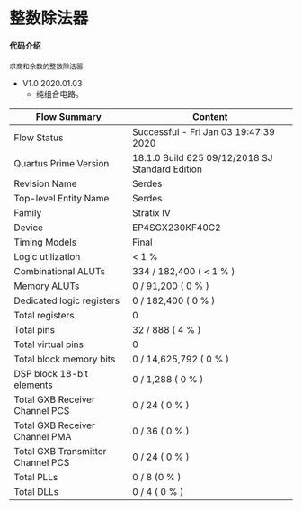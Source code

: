 # 整数除法器

#### 代码介绍
    求商和余数的整数除法器

* V1.0   2020.01.03
    * 纯组合电路。




| Flow Summary | Content |
| --- | --- |
| Flow Status | Successful - Fri Jan 03 19:47:39 2020 |
| Quartus Prime Version | 18.1.0 Build 625 09/12/2018 SJ Standard Edition |
| Revision Name | Serdes |
| Top-level Entity Name | Serdes |
| Family | Stratix IV |
| Device | EP4SGX230KF40C2 |
| Timing Models | Final |
| Logic utilization | < 1 % |
| Combinational ALUTs | 334 / 182,400 ( < 1 % ) |
| Memory ALUTs | 0 / 91,200 ( 0 % ) |
| Dedicated logic registers | 0 / 182,400 ( 0 % ) |
| Total registers | 0 |
| Total pins | 32 / 888 ( 4 % ) |
| Total virtual pins | 0 |
| Total block memory bits | 0 / 14,625,792 ( 0 % ) |
| DSP block 18-bit elements | 0 / 1,288 ( 0 % ) |
| Total GXB Receiver Channel PCS | 0 / 24 ( 0 % ) |
| Total GXB Receiver Channel PMA | 0 / 36 ( 0 % ) |
| Total GXB Transmitter Channel PCS | 0 / 24 ( 0 % ) |
| Total PLLs | 0 / 8 (0 % ) |
| Total DLLs | 0 / 4 ( 0 % ) |




